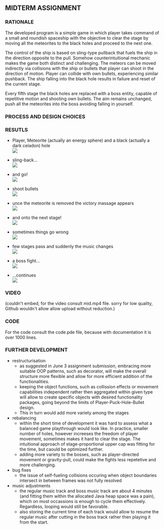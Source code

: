 ## MIDTERM ASSIGNMENT

### RATIONALE

The developed program is a simple game in which player takes command of a small and roundish spaceship with the objective to clear the stage by moving all the meteorites to the black holes and proceed to the next one.

The control of the ship is based on sling-type pullback that fuels the ship in the direction opposite to the pull. Somehow counterintuitional mechanic makes the game both distinct and challenging. The meteors can be moved indirectly via collisions with the ship or bullets that player can shoot in the direction of motion. Player can collide with own bullets, experiencing similar pushback. The ship falling into the black hole results in failure and reset of the current stage.

Every fifth stage the black holes are replaced with a boss entity, capable of repetitive motion and shooting own bullets. The aim remains unchanged, push all the meteorites into the boss avoiding falling in yourself.


### PROCESS AND DESIGN CHOICES




### RESUTLS

- Player, Meteorite (actually an energy sphere) and a black (actually a dark celadon) hole\
![](1.png)

- sling-back...\
![](2.png)

- and go!\
![](3.png)

- shoot bullets\
![](4.png)

- unce the meteorite is removed the victory massage appears\
![](5.png)

- and onto the next stage!\
![](6.png)

- sometimes things go wrong\
![](7.png)

- few stages pass and suddenly the music changes\
![](8.png)

- a boss fight...\
![](9.png)

- ...continues\
![](10.png)


### VIDEO

(couldn't embed, for the video consult mid.mp4 file. sorry for low quality, Github wouldn't allow allow upload without reduction.)


### CODE

For the code consult the code.pde file, because with documentation it is over 1000 lines.


### FURTHER DEVELOPMENT
- restructurisation
  - as suggested in June 3 assignment submission, embracing more suitable OOP patterns, such as decorator, will make the overall structure more flexible and allow for more efficient addition of the functionalities.
  - keeping the object functions, such as collission effects or movement capabilities independent rather then aggregated within given type will allow to create specific objects with desired functionality packages, going beyond the limits of Player-Puck-Hole-Bullet design.
  - This in turn would add more variety among the stages
- rebalancing
  - within the short time of development it was hard to assess what a balanced game playthrough would look like. In practice, smaller number of holes, however increeses the freedom of player movement, sometimes makes it hard to clear the stage. The intuitional approach of stage-proportional upper cap was fitting for the time, but caould be optimized further.
  - adding more variety to the bosses, such as player-directed movement or gravity-pull, could make the fights less repetetive and more challenging.
- bug fixes
  - the issue of self-fueling collisions occuring when object boundaries intersect in between frames was not fully resolved
- music adjustments
  - the regular music track and boss music track are about 4 minutes (and fitting them within the allocated Java heap space was a pain), which on most occassions is enough to cycle them effectively. Regardless, looping would still be favorable.
  - also storing the current time of each track would allow to resume the regular music after cutting in the boss track rather then playing it from the start.
